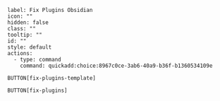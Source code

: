 ```meta-bind-button
label: Fix Plugins Obsidian
icon: ""
hidden: false
class: ""
tooltip: ""
id: ""
style: default
actions:
  - type: command
    command: quickadd:choice:8967c0ce-3ab6-40a9-b36f-b1360534109e

```





`BUTTON[fix-plugins-template]`


`BUTTON[fix-plugins]`


